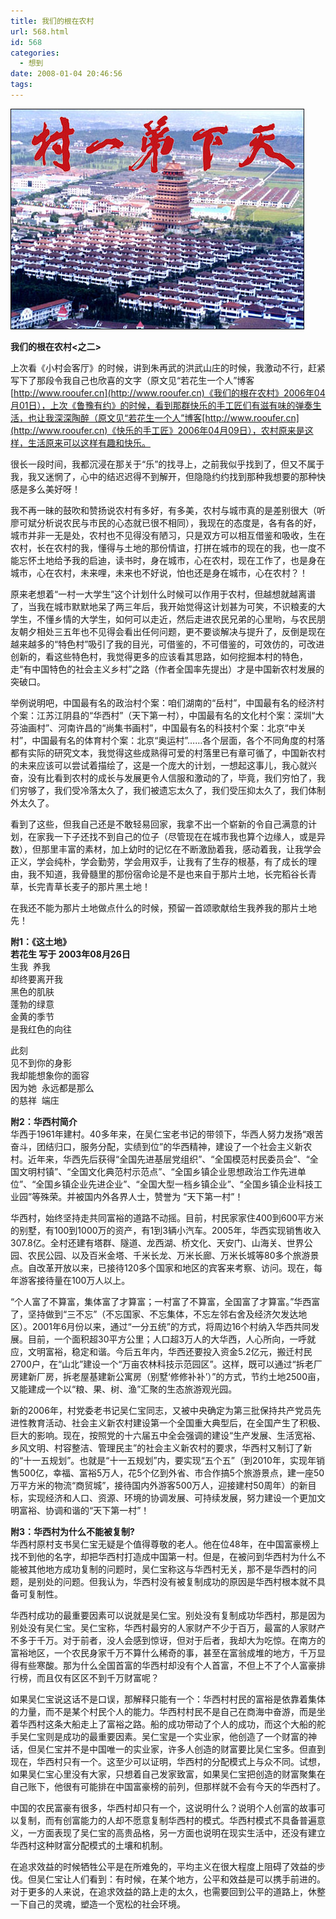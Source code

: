 ```yaml
---
title: 我们的根在农村
url: 568.html
id: 568
categories:
  - 想到
date: 2008-01-04 20:46:56
tags:
---
```


![](/images/attachments/month_0801/x200814204338.jpg)  
  

**我们的根在农村<之二>**

  
上次看《小村会客厅》的时候，讲到朱再武的洪武山庄的时候，我激动不行，赶紧写下了那段令我自己也欣喜的文字（原文见“若花生一个人”博客[http://www.rooufer.cn](http://www.rooufer.cn)《我们的根在农村》2006年04月01日），上次《鲁豫有约》的时候，看到那群快乐的手工匠们有滋有味的弹奏生活，也让我深深陶醉（原文见“若花生一个人”博客[http://www.rooufer.cn](http://www.rooufer.cn)《快乐的手工匠》2006年04月09日），农村原来是这样，生活原来可以这样有趣和快乐。  
  
很长一段时间，我都沉浸在那关于“乐”的找寻上，之前我似乎找到了，但又不属于我，我又迷惘了，心中的结迟迟得不到解开，但隐隐约约找到那种我想要的那种快感是多么美好呀！  
  
我不再一昧的鼓吹和赞扬说农村有多好，有多美，农村与城市真的是差别很大（听廖可斌分析说农民与市民的心态就已很不相同），我现在的态度是，各有各的好，城市并非一无是处，农村也不见得没有陋习，只是双方可以相互借鉴和吸收，生在农村，长在农村的我，懂得与土地的那份情谊，打拼在城市的现在的我，也一度不能忘怀土地给予我的启迪，读书时，身在城市，心在农村，现在工作了，也是身在城市，心在农村，未来哩，未来也不好说，怕也还是身在城市，心在农村？！  
  
原来老想着“一村一大学生”这个计划什么时候可以作用于农村，但越想就越离谱了，当我在城市默默地呆了两三年后，我开始觉得这计划甚为可笑，不识粮麦的大学生，不懂乡情的大学生，如何可以走近，然后走进农民兄弟的心里哟，与农民朋友朝夕相处三五年也不见得会看出任何问题，更不要谈解决与提升了，反倒是现在越来越多的“特色村”吸引了我的目光，可借鉴的，不可借鉴的，可效仿的，可改进创新的，看这些特色村，我觉得更多的应该看其思路，如何挖掘本村的特色，走“有中国特色的社会主义乡村”之路（作者全国率先提出）才是中国新农村发展的突破口。  
  
举例说明吧，中国最有名的政治村个案：咱们湖南的“岳村”，中国最有名的经济村个案：江苏江阴县的“华西村”（天下第一村），中国最有名的文化村个案：深圳“大芬油画村”、河南许昌的“尚集书画村”，中国最有名的科技村个案：北京“中关村”，中国最有名的体育村个案：北京“奥运村”……各个层面，各个不同角度的村落都有实际的研究文本，我觉得这些成熟得可爱的村落里已有章可循了，中国新农村的未来应该可以尝试着描绘了，这是一个庞大的计划，一想起这事儿，我心就兴奋，没有比看到农村的成长与发展更令人信服和激动的了，毕竟，我们穷怕了，我们穷够了，我们受冷落太久了，我们被遗忘太久了，我们受压抑太久了，我们体制外太久了。  
  
看到了这些，但我自己还是不敢轻易回家，我拿不出一个崭新的令自己满意的计划，在家我一下子还找不到自己的位子（尽管现在在城市我也算个边缘人，或是异数），但那里丰富的素材，加上幼时的记忆在不断激励着我，感动着我，让我学会正义，学会纯朴，学会勤劳，学会用双手，让我有了生存的根基，有了成长的理由，我不知道，我骨髓里的那份宿命论是不是也来自于那片土地，长完稻谷长青草，长完青草长麦子的那片黑土地！  
  
在我还不能为那片土地做点什么的时候，预留一首颂歌献给生我养我的那片土地先！  
  
  
**附1：《这土地》  
若花生 写于 2003年08月26日**  
生我  养我  
却终要离开我  
黑色的肌肤  
蓬勃的绿意  
金黄的季节  
是我红色的向往  
  
此刻  
见不到你的身影  
我却能想象你的面容  
因为她  永远都是那么  
的慈祥  端庄  
  
  
**附2：华西村简介**  
华西于1961年建村。40多年来，在吴仁宝老书记的带领下，华西人努力发扬“艰苦奋斗，团结归口，服务分配，实绩到位”的华西精神，建设了一个社会主义新农村。近年来，华西先后获得“全国先进基层党组织”、“全国模范村民委员会”、“全国文明村镇”、“全国文化典范村示范点”、“全国乡镇企业思想政治工作先进单位”、“全国乡镇企业先进企业”、“全国大型一档乡镇企业”、“全国乡镇企业科技工业园”等殊荣。并被国内外各界人士，赞誉为 “天下第一村”！  
  
华西村，始终坚持走共同富裕的道路不动摇。目前，村民家家住400到600平方米的别墅，有100到1000万的资产，有1到3辆小汽车。2005年，华西实现销售收入307.8亿。全村还建有塔群、隧道、龙西湖、桥文化、天安门、山海关、世界公园、农民公园、以及百米金塔、千米长龙、万米长廊、万米长城等80多个旅游景点。自改革开放以来，已接待120多个国家和地区的宾客来考察、访问。现在，每年游客接待量在100万人以上。  
  
“个人富了不算富，集体富了才算富；一村富了不算富，全国富了才算富。”华西富了，坚持做到“三不忘”（不忘国家、不忘集体，不忘左邻右舍及经济欠发达地区）。2001年6月份以来，通过“一分五统”的方式，将周边16个村纳入华西共同发展。目前，一个面积超30平方公里；人口超3万人的大华西，人心所向，一呼就应，文明富裕，稳定和谐。今后五年内，华西还要投入资金5.2亿元，搬迁村民2700户，在“山北”建设一个“万亩农林科技示范园区”。这样，既可以通过“拆老厂房建新厂房，拆老屋基建新公寓房（别墅‘修修补补’）”的方式，节约土地2500亩，又能建成一个以“粮、果、树、渔”汇聚的生态旅游观光园。  
  
新的2006年，村党委老书记吴仁宝同志，又被中央确定为第三批保持共产党员先进性教育活动、社会主义新农村建设第一个全国重大典型后，在全国产生了积极、巨大的影响。现在，按照党的十六届五中全会强调的建设“生产发展、生活宽裕、乡风文明、村容整洁、管理民主”的社会主义新农村的要求，华西村又制订了新的“十一五规划”。也就是“十一五规划”内，要实现“五个五”（到2010年，实现年销售500亿，幸福、富裕5万人，花5个亿到外省、市合作搞5个旅游景点，建一座50万平方米的物流“商贸城”，接待国内外游客500万人，迎接建村50周年）的新目标，实现经济和人口、资源、环境的协调发展、可持续发展，努力建设一个更加文明富裕、协调和谐的“天下第一村”！  
  
  
**附3：华西村为什么不能被复制?**  
华西村原村支书吴仁宝无疑是个值得尊敬的老人。他在位48年，在中国富豪榜上找不到他的名字，却把华西村打造成中国第一村。但是，在被问到华西村为什么不能被其他地方成功复制的问题时，吴仁宝称这与华西村无关，那不是华西村的问题，是别处的问题。但我认为，华西村没有被复制成功的原因是华西村根本就不具备可复制性。  
  
华西村成功的最重要因素可以说就是吴仁宝。别处没有复制成功华西村，那是因为别处没有吴仁宝。吴仁宝称，华西村最穷的人家财产不少于百万，最富的人家财产不多于千万。对于前者，没人会感到惊讶，但对于后者，我却大为吃惊。在南方的富裕地区，一个农民身家千万不算什么稀奇的事，甚至在富翁成堆的地方，千万显得有些寒酸。那为什么全国首富的华西村却没有个人首富，不但上不了个人富豪排行榜，而且仅有区区不到千万财富呢？  
  
如果吴仁宝说这话不是口误，那解释只能有一个：华西村村民的富裕是依靠着集体的力量，而不是某个村民个人的能力。华西村村民不是自己在商海中奋游，而是坐着华西村这条大船走上了富裕之路。船的成功带动了个人的成功，而这个大船的舵手吴仁宝则是成功的最重要因素。吴仁宝是一个实业家，他创造了一个财富的神话，但吴仁宝并不是中国唯一的实业家，许多人创造的财富要比吴仁宝多。但直到现在，华西村只有一个。这至少可以证明，华西村的分配模式上与众不同。试想，如果吴仁宝心里没有大家，只想着自己发家致富，如果吴仁宝把创造的财富聚集在自己账下，他很有可能排在中国富豪榜的前列，但那样就不会有今天的华西村了。  
  
中国的农民富豪有很多，华西村却只有一个，这说明什么？说明个人创富的故事可以复制，而有创富能力的人却不愿意复制华西村的模式。华西村模式不具备普遍意义，一方面表现了吴仁宝的高贵品格，另一方面也说明在现实生活中，还没有建立华西村这种财富分配模式的土壤和机制。  
  
在追求效益的时候牺牲公平是在所难免的，平均主义在很大程度上阻碍了效益的步伐。但吴仁宝让人们看到：有时候，在某个地方，公平和效益是可以携手前进的。对于更多的人来说，在追求效益的路上走的太久，也需要回到公平的道路上，休整一下自己的灵魂，塑造一个宽松的社会环境。
